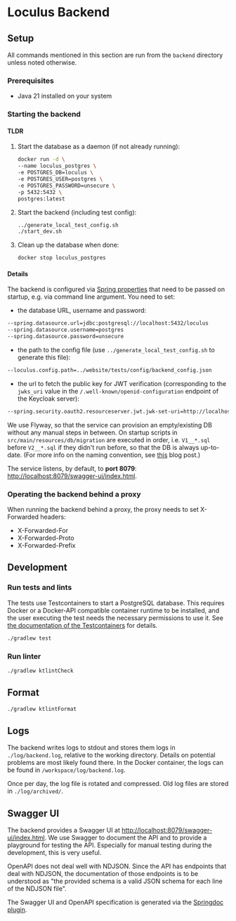# Loculus Backend

## Setup

All commands mentioned in this section are run from the `backend` directory unless noted otherwise.

### Prerequisites

- Java 21 installed on your system

### Starting the backend

#### TLDR

1. Start the database as a daemon (if not already running):

   ```sh
   docker run -d \
   --name loculus_postgres \
   -e POSTGRES_DB=loculus \
   -e POSTGRES_USER=postgres \
   -e POSTGRES_PASSWORD=unsecure \
   -p 5432:5432 \
   postgres:latest
   ```

2. Start the backend (including test config):

   ```sh
   ../generate_local_test_config.sh
   ./start_dev.sh
   ```

3. Clean up the database when done:

   ```sh
   docker stop loculus_postgres
   ```

#### Details

The backend is configured via
[Spring properties](https://docs.spring.io/spring-boot/docs/current/reference/html/features.html#features.external-config)
that need to be passed on startup, e.g. via command line argument.
You need to set:

- the database URL, username and password:

```sh
--spring.datasource.url=jdbc:postgresql://localhost:5432/loculus
--spring.datasource.username=postgres
--spring.datasource.password=unsecure
```

- the path to the config file (use `../generate_local_test_config.sh` to generate this file):

```sh
--loculus.config.path=../website/tests/config/backend_config.json
```

- the url to fetch the public key for JWT verification
  (corresponding to the `jwks_uri` value in the `/.well-known/openid-configuration` endpoint of the Keycloak server):

```sh
--spring.security.oauth2.resourceserver.jwt.jwk-set-uri=http://localhost:8083/realms/loculus/protocol/openid-connect/certs
```

We use Flyway, so that the service can provision an empty/existing DB without any manual steps in between. On startup scripts in `src/main/resources/db/migration` are executed in order, i.e. `V1__*.sql` before `V2__*.sql` if they didn't run before, so that the DB is always up-to-date. (For more info on the naming convention, see [this](https://www.red-gate.com/blog/database-devops/flyway-naming-patterns-matter) blog post.)

The service listens, by default, to **port 8079**: <http://localhost:8079/swagger-ui/index.html>.

### Operating the backend behind a proxy

When running the backend behind a proxy, the proxy needs to set X-Forwarded headers:

- X-Forwarded-For
- X-Forwarded-Proto
- X-Forwarded-Prefix

## Development

### Run tests and lints

The tests use Testcontainers to start a PostgreSQL database. This requires Docker or a Docker-API compatible container runtime to be installed, and the user executing the test needs the necessary permissions to use it. See [the documentation of the Testcontainers](https://java.testcontainers.org/supported_docker_environment/) for details.

```bash
./gradlew test
```

### Run linter

```bash
./gradlew ktlintCheck
```

## Format

```bash
./gradlew ktlintFormat
```

## Logs

The backend writes logs to stdout and stores them logs in `./log/backend.log`, relative to the working directory.
Details on potential problems are most likely found there.
In the Docker container, the logs can be found in `/workspace/log/backend.log`.

Once per day, the log file is rotated and compressed. Old log files are stored in `./log/archived/`.

## Swagger UI

The backend provides a Swagger UI at <http://localhost:8079/swagger-ui/index.html>.
We use Swagger to document the API and to provide a playground for testing the API.
Especially for manual testing during the development, this is very useful.

OpenAPI does not deal well with NDJSON.
Since the API has endpoints that deal with NDJSON, the documentation of those endpoints is to be understood as
"the provided schema is a valid JSON schema for each line of the NDJSON file".

The Swagger UI and OpenAPI specification is generated via the [Springdoc plugin](https://springdoc.org/).

```

```
